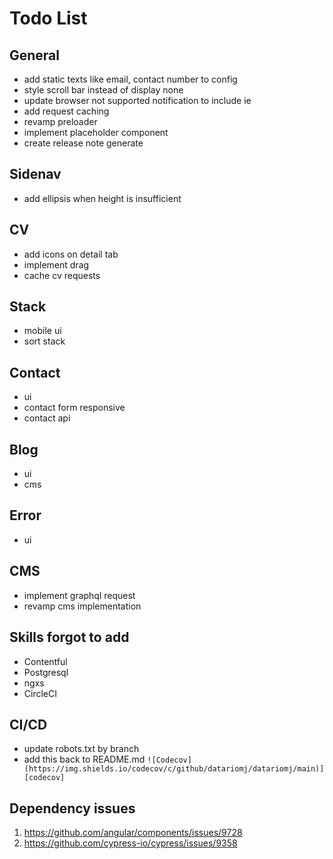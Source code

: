 # Todo List

## General

- add static texts like email, contact number to config
- style scroll bar instead of display none
- update browser not supported notification to include ie
- add request caching
- revamp preloader
- implement placeholder component
- create release note generate

## Sidenav

- add ellipsis when height is insufficient

## CV

- add icons on detail tab
- implement drag
- cache cv requests

## Stack

- mobile ui
- sort stack

## Contact

- ui
- contact form responsive
- contact api

## Blog

- ui
- cms

## Error

- ui

## CMS

- implement graphql request
- revamp cms implementation

## Skills forgot to add

- Contentful
- Postgresql
- ngxs
- CircleCI

## CI/CD

- update robots.txt by branch
- add this back to README.md ```![Codecov](https://img.shields.io/codecov/c/github/datariomj/datariomj/main)][codecov]```

## Dependency issues

1. <https://github.com/angular/components/issues/9728>
2. <https://github.com/cypress-io/cypress/issues/9358>
